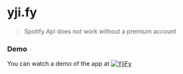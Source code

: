 # yji.fy

> Spotify Api does not work without a premium account

### Demo

You can watch a demo of the app at [![YjiFy](https://img.shields.io/badge/yjify-red?style=for-the-badge&logo=vercel&labelColor=%23896999&color=%23000&link=https%3A%2F%2Fyjify.vercel.app%2F) ](https://yjify.vercel.app/)
